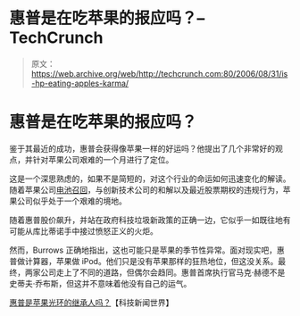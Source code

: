 # 惠普是在吃苹果的报应吗？–TechCrunch

> 原文：<https://web.archive.org/web/http://techcrunch.com:80/2006/08/31/is-hp-eating-apples-karma/>

# 惠普是在吃苹果的报应吗？

鉴于其最近的成功，惠普会获得像苹果一样的好运吗？他提出了几个非常好的观点，并针对苹果公司艰难的一个月进行了定位。

这是一个深思熟虑的，如果不是简短的，对这个行业的命运如何迅速变化的解读。随着苹果公司[电池召回](https://web.archive.org/web/20210306101525/http://crunchgear.com/2006/08/24/apple-recalls-13-million-batteries/)，与创新技术公司的和解以及最近股票期权的违规行为，苹果公司似乎处于一个艰难的境地。

随着惠普股价飙升，并站在政府科技垃圾新政策的正确一边，它似乎一如既往地有可能从库比蒂诺手中接过愤怒正义的火炬。

然而，Burrows 正确地指出，这也可能只是苹果的季节性异常。面对现实吧，惠普做计算器，苹果做 iPod。他们只是没有苹果那样的狂热地位，但这没关系。最终，两家公司走上了不同的道路，但偶尔会趋同。惠普首席执行官马克·赫德不是史蒂夫·乔布斯，但这并不意味着他没有自己的运气。

[惠普是苹果光环的继承人吗？](https://web.archive.org/web/20210306101525/http://crunchgear.com/Is%20HP%20the%20Heir%20to%20Apple%27s%20Halo)【科技新闻世界】